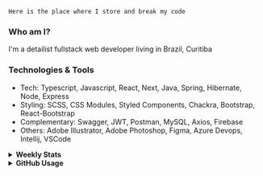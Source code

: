```
Here is the place where I store and break my code
```
### Who am I?
I'm a detailist fullstack web developer living in Brazil, Curitiba

### Technologies & Tools
- Tech: Typescript, Javascript, React, Next, Java, Spring, Hibernate, Node, Express
- Styling: SCSS, CSS Modules, Styled Components, Chackra, Bootstrap, React-Bootstrap
- Complementary: Swagger, JWT, Postman, MySQL, Axios, Firebase
- Others: Adobe Illustrator, Adobe Photoshop, Figma, Azure Devops, Intellij, VSCode

<details>
  <summary><b> Weekly Stats</b></summary>
<!--START_SECTION:waka-->

```txt
TypeScript       29 hrs 22 mins  ██████████████████▓░░░░░░   75.15 %
JavaScript       3 hrs 39 mins   ██▒░░░░░░░░░░░░░░░░░░░░░░   09.36 %
CSS              2 hrs 2 mins    █▒░░░░░░░░░░░░░░░░░░░░░░░   05.22 %
Java             2 hrs 1 min     █▒░░░░░░░░░░░░░░░░░░░░░░░   05.18 %
JSON             1 hr 18 mins    █░░░░░░░░░░░░░░░░░░░░░░░░   03.35 %
```

<!--END_SECTION:waka-->
</details>

<details>
  <summary><b> GitHub Usage</b></summary>
  
[![Top Langs](https://github-readme-stats.vercel.app/api/top-langs/?username=gxlpes&&langs_count=9&layout=compact)](https://github.com/anuraghazra/github-readme-stats)

</details>
